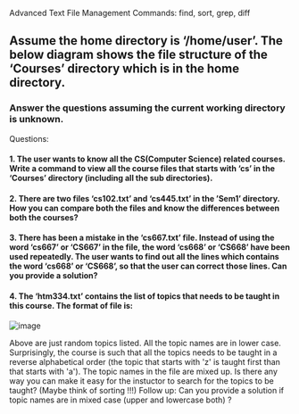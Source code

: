 Advanced Text File Management Commands:
find, sort, grep, diff	

## Assume the home directory is ‘/home/user’. The below diagram shows the file structure of the ‘Courses’ directory which is in the home directory.
### Answer the questions assuming the current working directory is unknown.
 
Questions:
#### 1.	The user wants to know all the CS(Computer Science) related courses. Write a command to view all the course files that starts with ‘cs’ in the ‘Courses’ directory (including all the sub directories).
#### 2.	There are two files ‘cs102.txt’ and ‘cs445.txt’ in the ’Sem1’ directory. How you can compare both the files and know the differences between both the courses?
#### 3.	There has been a mistake in the ‘cs667.txt’ file. Instead of using the word ‘cs667’ or ‘CS667’ in the file, the word ‘cs668’ or ‘CS668’ have been used repeatedly. The user wants to find out all the lines which contains the word ‘cs668’ or ‘CS668’, so that the user can correct those lines. Can you provide a solution?
#### 4.	The ‘htm334.txt’ contains the list of topics that needs to be taught in this course. The format of file is:
 ![image](https://github.com/pratham-garg-456/OPS145-SLG/assets/81003075/eed45126-dec6-4f66-9d32-7be757dcf34e)

Above are just random topics listed. All the topic names are in lower case. Surprisingly, the course is such that all the topics needs to be taught in a reverse alphabetical order (the topic that starts with 'z' is taught first than that starts with 'a'). The topic names in the file are mixed up. Is there any way you can make it easy for the instuctor to search for the topics to be taught? (Maybe think of sorting !!!)
Follow up: Can you provide a solution if topic names are in mixed case (upper and lowercase both) ?



	
